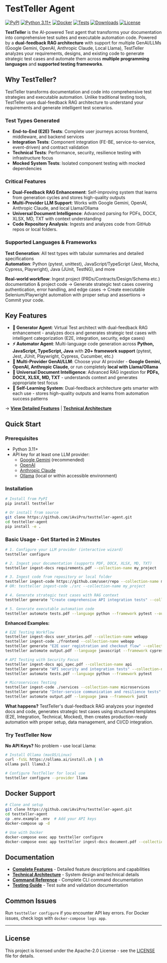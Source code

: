 # TestTeller Agent

[![PyPI](https://img.shields.io/pypi/v/testteller.svg)](https://pypi.org/project/testteller/)
[![Python 3.11+](https://img.shields.io/badge/python-3.11+-blue.svg)](https://www.python.org/downloads/)
[![Docker](https://img.shields.io/badge/docker-supported-blue.svg)](https://www.docker.com/)
[![Tests](https://github.com/iAviPro/testteller-agent/actions/workflows/test-unit.yml/badge.svg)](https://github.com/iAviPro/testteller-agent/actions/workflows/test-unit.yml)
[![Downloads](https://pepy.tech/badge/testteller)](https://pepy.tech/project/testteller)
[![License](https://img.shields.io/badge/License-Apache%202.0-blue.svg)](https://opensource.org/licenses/Apache-2.0)

**TestTeller** is the AI-powered Test agent that transforms your documentation into comprehensive test suites and executable automation code. Powered by a **dual-feedback RAG architecture** with support for multiple GenAI/LLMs (Google Gemini, OpenAI, Anthropic Claude, Local Llama), TestTeller analyzes your requirements, designs, and existing code to generate strategic test cases and automate them across **multiple programming languages** and **supported testing frameworks**.

## Why TestTeller?

TestTeller transforms documentation and code into comprehensive test strategies and executable automation. Unlike traditional testing tools, TestTeller uses dual-feedback RAG architecture to understand your requirements and generate intelligent test scenarios.

### Test Types Generated
- **End-to-End (E2E) Tests**: Complete user journeys across frontend, middleware, and backend services
- **Integration Tests**: Component integration (FE-BE, service-to-service, event-driven) and contract validation  
- **Technical Tests**: Performance, security, resilience testing with infrastructure focus
- **Mocked System Tests**: Isolated component testing with mocked dependencies

### Critical Features
- **Dual-Feedback RAG Enhancement**: Self-improving system that learns from generation cycles and stores high-quality outputs
- **Multi-Provider LLM Support**: Works with Google Gemini, OpenAI, Anthropic Claude, and local Llama/Ollama
- **Universal Document Intelligence**: Advanced parsing for PDFs, DOCX, XLSX, MD, TXT with context understanding
- **Code Repository Analysis**: Ingests and analyzes code from GitHub repos or local folders.

### Supported Languages & Frameworks  
**Test Generation**: All test types with tabular summaries and detailed specifications  
**Automation**: Python (pytest, unittest), JavaScript/TypeScript (Jest, Mocha, Cypress, Playwright), Java (JUnit, TestNG), and more

**Real-world workflow**: Ingest project (PRDs/Contracts/Design/Schema etc.) documentation & project code → Generate strategic test cases covering authentication, error handling, and edge cases → Create executable Selenium/Playwright automation with proper setup and assertions → Commit your code.

## Key Features

- **🤖 Generator Agent**: Virtual Test architect with dual-feedback RAG enhancement - analyzes docs and generates strategic test cases with intelligent categorization (E2E, integration, security, edge cases)
- **⚡ Automator Agent**: Multi-language code generation across **Python, JavaScript, TypeScript, Java** with **20+ framework support** (pytest, Jest, JUnit, Playwright, Cypress, Cucumber, etc.)
- **🔧 Multi-Provider GenAI/LLM**: Choose your AI provider - **Google Gemini, OpenAI, Anthropic Claude**, or run completely **local with Llama/Ollama**
- **📄 Universal Document Intelligence**: Advanced RAG ingestion for **PDFs, DOCX, XLSX, MD, TXT** - understands context and generates appropriate test focus
- **🔄 Self-Learning System**: Dual-feedback architecture gets smarter with each use - stores high-quality outputs and learns from automation success patterns

→ **[View Detailed Features](FEATURES.md)** | **[Technical Architecture](ARCHITECTURE.md)**

## Quick Start

### Prerequisites
- Python 3.11+
- API key for at least one LLM provider:
  - [Google Gemini](https://aistudio.google.com/) (recommended)
  - [OpenAI](https://platform.openai.com/api-keys)
  - [Anthropic Claude](https://console.anthropic.com/)
  - [Ollama](https://ollama.ai/) (local or within accessible environment)

### Installation

```bash
# Install from PyPI
pip install testteller

# Or install from source
git clone https://github.com/iAviPro/testteller-agent.git
cd testteller-agent
pip install -e .
```

### Basic Usage - Get Started in 2 Minutes

```bash
# 1. Configure your LLM provider (interactive wizard)
testteller configure

# 2. Ingest your documentation (supports PDF, DOCX, XLSX, MD, TXT)
testteller ingest-docs requirements.pdf --collection-name my_project

# 3. Ingest code from repository or local folder
testteller ingest-code https://github.com/user/repo --collection-name my_project
# OR: testteller ingest-code ./src --collection-name my_project

# 4. Generate strategic test cases with RAG context
testteller generate "Create comprehensive API integration tests" --collection-name my_project --output-file tests.pdf

# 5. Generate executable automation code
testteller automate tests.pdf --language python --framework pytest --output-dir ./tests
```

**Enhanced Examples:**

```bash
# E2E Testing Workflow
testteller ingest-docs user_stories.pdf --collection-name webapp
testteller ingest-code ./frontend --collection-name webapp  
testteller generate "E2E user registration and checkout flow" --collection-name webapp
testteller automate output.pdf --language javascript --framework cypress

# API Testing with Security Focus
testteller ingest-docs api_spec.pdf --collection-name api
testteller generate "API security and integration tests" --collection-name api --output-format pdf
testteller automate tests.pdf --language python --framework pytest

# Microservices Testing
testteller ingest-code ./services --collection-name microservices
testteller generate "Inter-service communication and resilience tests" --collection-name microservices
testteller automate output.pdf --language java --framework junit
```

**What happens?** TestTeller's dual-feedback RAG analyzes your ingested docs and code, generates strategic test cases using structured templates (E2E, Integration, Technical, Mocked), then creates production-ready automation with proper setup, data management, and CI/CD integration.

### Try TestTeller Now

**No API Keys?** No problem - use local Llama:
```bash
# Install Ollama (macOS/Linux)  
curl -fsSL https://ollama.ai/install.sh | sh
ollama pull llama3.2

# Configure TestTeller for local use
testteller configure --provider llama
```

## Docker Support

```bash
# Clone and setup
git clone https://github.com/iAviPro/testteller-agent.git
cd testteller-agent
cp .env.example .env  # Add your API keys
docker-compose up -d

# Use with Docker
docker-compose exec app testteller configure
docker-compose exec app testteller ingest-docs document.pdf --collection-name project
```

## Documentation

- **[Complete Features](FEATURES.md)** - Detailed feature descriptions and capabilities
- **[Technical Architecture](ARCHITECTURE.md)** - System design and technical details  
- **[Command Reference](COMMANDS.md)** - Complete CLI command documentation
- **[Testing Guide](TESTING.md)** - Test suite and validation documentation

## Common Issues

Run `testteller configure` if you encounter API key errors. For Docker issues, check logs with `docker-compose logs app`.


---

## License

This project is licensed under the Apache-2.0 License - see the [LICENSE](LICENSE) file for details.
